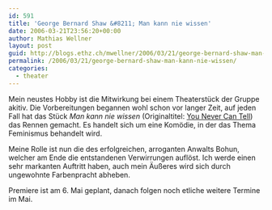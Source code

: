 ```yaml
---
id: 591
title: 'George Bernard Shaw &#8211; Man kann nie wissen'
date: 2006-03-21T23:56:20+00:00
author: Mathias Wellner
layout: post
guid: http://blogs.ethz.ch/mwellner/2006/03/21/george-bernard-shaw-man-kann-nie-wissen/
permalink: /2006/03/21/george-bernard-shaw-man-kann-nie-wissen/
categories:
  - theater
---
```

Mein neustes Hobby ist die Mitwirkung bei einem Theaterstück der Gruppe akitiv. Die Vorbereitungen begannen wohl schon vor langer Zeit, auf jeden Fall hat das Stück _Man kann nie wissen_ (Originaltitel: [You Never Can Tell](https://en.wikipedia.org/wiki/You_Never_Can_Tell)) das Rennen gemacht. Es handelt sich um eine Komödie, in der das Thema Feminismus behandelt wird. 

Meine Rolle ist nun die des erfolgreichen, arroganten Anwalts Bohun, welcher am Ende die entstandenen Verwirrungen auflöst. Ich werde einen sehr markanten Auftritt haben, auch mein Äußeres wird sich durch ungewohnte Farbenpracht abheben. 

Premiere ist am 6. Mai geplant, danach folgen noch etliche weitere Termine im Mai.